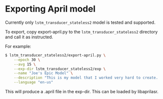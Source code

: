 # Exporting April model

Currently only `lstm_transducer_stateless2` model is tested and supported.

To export, copy export-april.py to the `lstm_transducer_stateless2` directory and call it as instructed.

For example:
```sh
$ lstm_transducer_stateless2/export-april.py \
    --epoch 30 \
    --avg 15 \
    --exp-dir lstm_transducer_stateless2/exp \
    --name "Joe's Epic Model" \
    --description "This is my model that I worked very hard to create. For more information visit https://example.com/" \
    --language "en-us"
```

This will produce a .april file in the exp-dir. This can be loaded by libaprilasr.